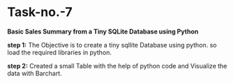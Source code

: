# Task-no.-7
**Basic Sales Summary from a Tiny SQLite Database using Python**

**step 1:** The Objective is to create a tiny sqllite Database using python. so load the required libraries in python.

**step 2:** Created a small Table with the help of python code and Visualize the data with Barchart.

